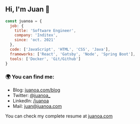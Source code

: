 ## Hi, I'm Juan 👋


```js
const juanoa = {
  job: {
    title: 'Software Engineer',
    company: 'Inditex',
    since: 'oct. 2021'
  },
  code: ['JavaScript', 'HTML', 'CSS', 'Java'],
  frameworks: ['React', 'Gatsby', 'Node', 'Spring Boot'],
  tools: ['Docker', 'Git/Github']
}
```

### 🌍 You can find me:
- Blog: [juanoa.com/blog](https://www.juanoa.com/blog)
- Twitter: [@juanoa_](https://twitter.com/juanoa_)
- LinkedIn: [/juanoa](http://linkedin.com/in/juanoa/)
- Mail: juan@juanoa.com

You can check my complete resume at [juanoa.com](https://www.juanoa.com/en)

